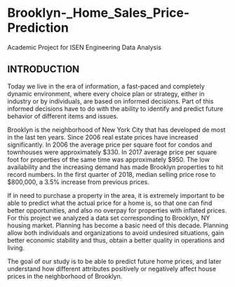 # Brooklyn-_Home_Sales_Price-Prediction
Academic Project for ISEN Engineering Data Analysis

## INTRODUCTION

Today we live in the era of information, a fast-paced and completely dynamic environment, where every choice plan or strategy, either in industry or by individuals, are based on informed decisions. Part of this informed decisions have to do with the ability to identify and predict future behavior of different items and issues.

Brooklyn is the neighborhood of New York City that has developed de most in the last ten years. Since 2006 real estate prices have increased significantly. In 2006 the average price per square foot for condos and townhouses were approximately $330. In 2017 average price per square foot for properties of the same time was approximately $950.  The low availability and the increasing demand has made Brooklyn properties to hit record numbers. In the first quarter of 2018, median selling price rose to $800,000, a 3.5% increase from previous prices.

If in need to purchase a property in the area, it is extremely important to be able to predict what the actual price for a home is, so that one can find better opportunities, and also no overpay for properties with inflated prices.
For this project we analyzed a data set corresponding to Brooklyn, NY housing market. Planning has become a basic need of this decade. Planning allow both individuals and organizations to avoid undesired situations, gain better economic stability and thus, obtain a better quality in operations and living. 

The goal of our study is to be able to predict future home prices, and later understand how different attributes positively or negatively affect house prices in the neighborhood of Brooklyn.
